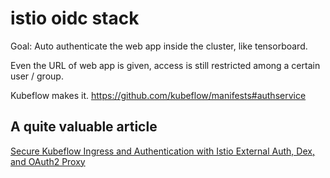# istio oidc stack

Goal: Auto authenticate the web app inside the cluster, like tensorboard.

Even the URL of web app is given, access is still restricted among a certain user / group.

Kubeflow makes it. https://github.com/kubeflow/manifests#authservice

## A quite valuable article

[Secure Kubeflow Ingress and Authentication with Istio External Auth, Dex, and OAuth2 Proxy](https://datastrophic.io/secure-kubeflow-ingress-and-authentication/)
